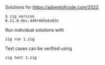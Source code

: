 Solutions for https://adventofcode.com/2022.

```
$ zig version
0.11.0-dev.449+665eba93c
```

Run individual solutions with

```
zig run 1.zig
```

Test cases can be verified using

```
zig test 1.zig
```
